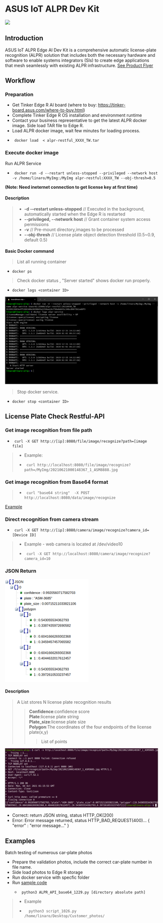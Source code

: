 # ASUS IoT ALPR Dev Kit
![](https://iot.asus.com/_nuxt/img/2527929.png)  

## Introduction
ASUS IoT ALPR Edge AI Dev Kit is a comprehensive automatic license-plate recognition (ALPR) solution that includes both the necessary hardware and software to enable systems integrators (SIs) to create edge applications that mesh seamlessly with existing ALPR infrastructure. [See Product Flyer](https://github.com/TinkerEdgeR/ALPR/blob/107683b959fd6aa8a2c791ec8256e62e5f4db7ea/ALPR%20FLYER_Eng_220114_compressed.pdf)

## Workflow
### Preparation
* Get Tinker Edge R AI board (where to buy: https://tinker-board.asus.com/where-to-buy.html)
* Complete Tinker Edge R OS installation and environment runtime
* Contact your business representative to get the latest ALPR docker image. Side load TAR file to Edge R.
* Load ALPR docker image, wait few minutes for loading process.
*      docker load  < alpr-restful_XXXX_TW.tar
### Execute docker image
Run ALPR Service
*      docker run -d --restart unless-stopped --privileged --network host -v /home/linaro/MyImg:/MyImg alpr-restful:XXXX_TW --obj-thresh=0.5
<b>(Note: Need ineternet connection to get license key at first time)</b>

#### Description
>* <b>-d -–restart unless-stopped</b>     // Executed in the background, automatically started when the Edge R is restarted
>* <b>--privileged, --network host</b>      // Grant container system access permissions 
>* <b>-v</b>      // Pre-mount directory,images to be processed
>* <b>--obj-thresh</b>      // License plate object detection threshold (0.5~0.9, default 0.5)
#### Basic Docker command
>List all running container 
*     docker ps 

>Check docker status , "Server started" shows docker run properly.
*     docker logs <container ID>
![Alt text](image/docker_log_ok.png?raw=true "Title")

  
>Stop docker service.
*     docker stop <container ID>


## License Plate Check Restful-API

### Get image recognition from file path
*      curl -X GET http://[ip]:8080/file/image/recognize?path=[image file]
>* Example:
>*      curl http://localhost:8080/file/image/recognize?path=/MyImg/20210621000148367_1_ASM8888.jpg

### Get image recognition from Base64 format
>*      curl "base64 string"  -X POST http://localhost:8080/data/image/recognize
[Example](https://github.com/TinkerEdgeR/ALPR/blob/c768ace2d9cabd8c0d70cc0f04fac6280a5b2a38/sample%20code/base64_call.sh)
  
### Direct recognition from camera stream
*      curl -X GET http://[ip]:8080/camera/image/recognize?camera_id=[Device ID]
>* Example - web camera is located at /dev/video10
>*      curl -X GET http://localhost:8080/camera/image/recognize?camera_id=10

### JSON Return
![Alt text](image/API_return_JSON.png?raw=true "Title")
#### Description
>A List stores N license plate recognition results
  >><B>Confidence</B>:confidence score<br>
>><B>Plate</B>:license plate string<br>
>><B>Plate_size</B>:license plate size<br>
>><B>Polygon</B>:The coordinates of the four endpoints of the license plate(x,y)
>>>List of points
  
 ![Alt text](image/API_image_ok.png?raw=true "Title")
* Correct: return JSON string, status HTTP_OK(200)
* Error: Error message returned, status HTTP_BAD_REQUEST(400)…
{ "error" : "error message..." }


## Examples

Batch testing of numerous car-plate photos
* Prepare the validation photos, include the correct car-plate number in file name.
* Side load photos to Edge R storage
* Run docker service with specfic folder
* Run [sample code](https://github.com/TinkerEdgeR/ALPR/blob/6dba7e19075267e1ba8c720d80370c7afff92559/sample%20code/ALPR_API_base64_1229.py) 
  *      python3 ALPR_API_base64_1229.py [directory absolute path]
>* Example 
>*       python3 script_1026.py  /home/linaro/Desktop/Customer_photos/
